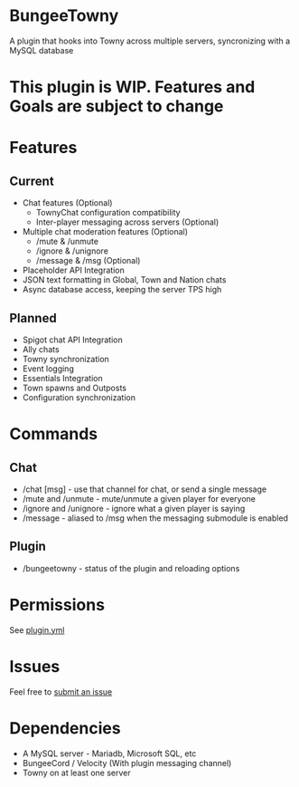 # BungeeTowny
A plugin that hooks into Towny across multiple servers, syncronizing with a MySQL database

# This plugin is WIP. Features and Goals are subject to change

# Features

## Current
- Chat features (Optional)
  - TownyChat configuration compatibility
  - Inter-player messaging across servers (Optional)
- Multiple chat moderation features (Optional)
  - /mute & /unmute
  - /ignore & /unignore
  - /message & /msg (Optional)
- Placeholder API Integration
- JSON text formatting in Global, Town and Nation chats
- Async database access, keeping the server TPS high

## Planned
- Spigot chat API Integration
- Ally chats
- Towny synchronization
- Event logging
- Essentials Integration
- Town spawns and Outposts
- Configuration synchronization

# Commands
## Chat
- /chat <channel> [msg] - use that channel for chat, or send a single message
- /mute and /unmute - mute/unmute a given player for everyone
- /ignore and /unignore - ignore what a given player is saying
- /message - aliased to /msg when the messaging submodule is enabled
## Plugin
 - /bungeetowny - status of the plugin and reloading options

# Permissions
See [plugin.yml](https://github.com/oezingle/BungeeTowny/blob/master/src/main/resources/plugin.yml)

# Issues
Feel free to [submit an issue](https://github.com/oezingle/BungeeTowny/issues/new)

# Dependencies
- A MySQL server - Mariadb, Microsoft SQL, etc
- BungeeCord / Velocity (With plugin messaging channel)
- Towny on at least one server
